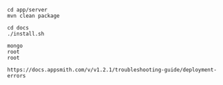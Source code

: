 ```shell
cd app/server
mvn clean package

cd docs
./install.sh

mongo
root
root
```

```shell
https://docs.appsmith.com/v/v1.2.1/troubleshooting-guide/deployment-errors
```